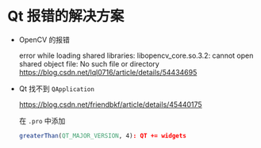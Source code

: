 # Qt 报错的解决方案

- OpenCV 的报错

  error while loading shared libraries: libopencv_core.so.3.2: cannot open shared object file: No such file or directory https://blog.csdn.net/lql0716/article/details/54434695

  

- Qt 找不到 `QApplication` 

  https://blog.csdn.net/friendbkf/article/details/45440175

  在 `.pro` 中添加

  ```cmake
  greaterThan(QT_MAJOR_VERSION, 4): QT += widgets
  ```

